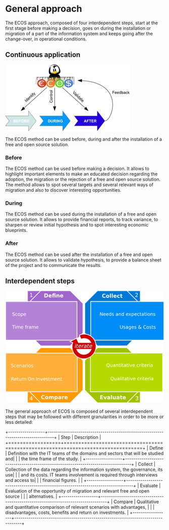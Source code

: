 # General approach

The ECOS approach, composed of four interdependent steps, start at the first stage before making a decision, goes on during the installation or migration of a part of the information system and keeps going after the change-over, in operational conditions.

##  Continuous application

![Continuous application of ECOS](Images/timeline_en.png)

The ECOS method can be used before, during and after the installation of a free and open source solution.

###  Before

The ECOS method can be used before making a decision. It allows to highlight important elements to make an educated decision regarding the adoption, the migration or the rejection of a free and open source solution. The method allows to spot several targets and several relevant ways of migration and also to discover interesting opportunities.

###  During

The ECOS method can be used during the installation of a free and open source solution. It allows to provide financial reports, to track variance, to sharpen or review initial hypothesis and to spot interesting economic blueprints.

###  After

The ECOS method can be used after the installation of a free and open source solution. It allows to validate hypothesis, to provide a balance sheet of the project and to communicate the results.

##  Interdependent steps

![General approach of ECOS](Images/processus_en.png)

The general approach of ECOS is composed of several interdependent steps that may be followed with different granularities in order to be more or less detailed:

+------------------+---------------------------------------------------------------------------------+
| Step             | Description                                                                     |
+==================+=================================================================================+
| Define           | Definition with the IT teams of the domains and sectors that will be studied and|
|                  | the time frame of the study.                                                    |
+------------------+---------------------------------------------------------------------------------+
| Collect          | Collection of the data regarding the information system, the governance, its use|
|                  | and its costs. IT teams involvement is required through interviews and access to|
|                  | financial figures.                                                              |           |
+------------------+---------------------------------------------------------------------------------+
| Evaluate         | Evaluation of the opportunity of migration and relevant free and open source    |
|                  | alternatives.                                                                   |
+------------------+---------------------------------------------------------------------------------+
| Compare          | Qualitative and quantitative comparison of relevant scenarios with advantages,  |
|                  | disadvantages, costs, benefits and return on investments.                       |
+------------------+---------------------------------------------------------------------------------+
